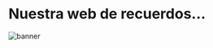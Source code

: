 # Nuestra web de recuerdos...

![banner](https://i.pinimg.com/564x/62/69/59/626959e905b8455cb9b4cb0d28428648.jpg)

